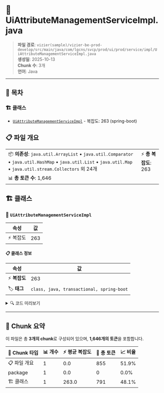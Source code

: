 # 📄 UiAttributeManagementServiceImpl.java

> **파일 경로**: `vizier(sample)/vizier-be-prod-develop/src/main/java/com/lgcns/svcp/prod/ui/prod/service/impl/UiAttributeManagementServiceImpl.java`  
> **생성일**: 2025-10-13  
> **Chunk 수**: 3개  
> **언어**: Java
---

## 📑 목차

### 🏗️ 클래스
- [`UiAttributeManagementServiceImpl`](#class-uiattributemanagementserviceimpl) - 복잡도: 263 (spring-boot)

## 📋 파일 개요

| | |
|--|--|
| 📦 **의존성**: `java.util.ArrayList` • `java.util.Comparator` • `java.util.HashMap` • `java.util.List` • `java.util.Map` • `java.util.stream.Collectors` 외 24개 | ⚡ **총 복잡도**: 263 |
| 📊 **총 토큰 수**: 1,646 |  |



## 🏗️ 클래스

### <a id="class-uiattributemanagementserviceimpl"></a>🎯 `UiAttributeManagementServiceImpl`

| 속성 | 값 |
|------|----|
| ⚡ 복잡도 | 263 |



#### 📋 클래스 정보

| 속성 | 값 |
|------|----|
| ⚡ **복잡도** | 263 || 📍 **라인 범위** | 39-39 |
| 🏷️ **태그** | `class, java, transactional, spring-boot` || 🏗️ **프레임워크** | `spring-boot` |

<details>
<summary>🔍 코드 미리보기</summary>

```java
public class UiAttributeManagementServiceImpl implements UiAttributeManagementService {
	
	private final CommonDao commonDao;
	private final CtgrNodeMapper ctgrNodeMapper; 

	@Override
	public List<AttributeViewDto> getData() {
		List<AttributeViewDto> results = new ArrayList<>();
		List<Item> items = commonDao.selectList("Ui-item.getListAttributeInAdmin");
		Map<String, List<Item>> mapLargeItems = items.stream().collect(Collectors.groupingBy(Item::getLargeItemCode));
		for(Map.Entry<String, List<Item>> entry : mapLargeItems.entrySet()) {
			Item largeItem = entry.getValue().get(0);
			AttributeViewDto attributeViewDto = new AttributeViewDto();
			attributeViewDto.setName(largeItem.getLargeItemName());
			attributeViewDto.setCode(largeItem.getLargeItemCode());
			attributeViewDto.setSortNo...
```

**Chunk 정보**
- 🆔 **ID**: `f40b0d94dffe`
- 📍 **라인**: 39-39
- 📊 **토큰**: 791
- 🏷️ **태그**: `class, java, transactional, spring-boot`

</details>

---





## 🧩 Chunk 요약

이 파일은 총 **3개의 chunk**로 구성되어 있으며, **1,646개의 토큰**을 포함합니다.

| 🧩 Chunk 타입 | 📊 개수 | ⚡ 평균 복잡도 | 📝 총 토큰 | 📈 비율 |
|---------------|--------|-------------|----------|--------|
| 📋 파일 개요 | 1 | 0.0 | 855 | 51.9% |
| package | 1 | 0.0 | 0 | 0.0% |
| 🏗️ 클래스 | 1 | 263.0 | 791 | 48.1% |

